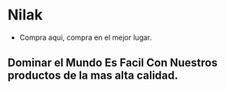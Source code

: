 # Nilak

- Compra aqui, compra en el mejor lugar.

## Dominar el Mundo Es Facil Con Nuestros productos de la mas alta calidad.
